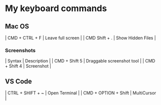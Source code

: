 # My keyboard commands  

## Mac OS  
| CMD + CTRL + F | Leave full screen |
| CMD Shift + . | Show Hidden Files | 


### Screenshots  
| Syntax | Description |
| CMD + Shift 5 | Draggable screenshot tool |
| CMD + Shift 4 | Screenshot |


## VS Code  
| CTRL + SHIFT + ~ | Open Terminal |
| CMD + OPTION + Shift | MultiCursor |